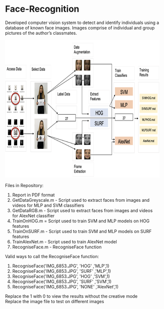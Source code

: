 # Face-Recognition

Developed computer vision system to detect and identify individuals using a database of known face images. Images comprise of individual and
group pictures of the author’s classmates.

<img src="approach.png" width="1020px" height="450px"/>

Files in Repository:

1. Report in PDF format 
2. GetDataGreyscale.m - Script used to extract faces from images and videos for MLP and SVM classifiers 
3. GetDataRGB.m - Script used to extract faces from images and videos for AlexNet classifier
4. TrainOnHOG.m = Script used to train SVM and MLP models on HOG features
5. TrainOnSURF.m - Script used to train SVM and MLP models on SURF features
6. TrainAlexNet.m - Script used to train AlexNet model
7. RecogniseFace.m - RecogniseFace function 

Valid ways to call the RecogniseFace function:

1. RecogniseFace('IMG_6853.JPG', 'HOG' ,'MLP',1)
2. RecogniseFace('IMG_6853.JPG', 'SURF' ,'MLP',1)
3. RecogniseFace('IMG_6853.JPG', 'HOG' ,'SVM',1)
4. RecogniseFace('IMG_6853.JPG', 'SURF' ,'SVM',1)
5. RecogniseFace('IMG_6853.JPG', 'NONE' ,'AlexNet',1)

Replace the 1 with 0 to view the results without the creative mode <br>
Replace the image file to test on different images
